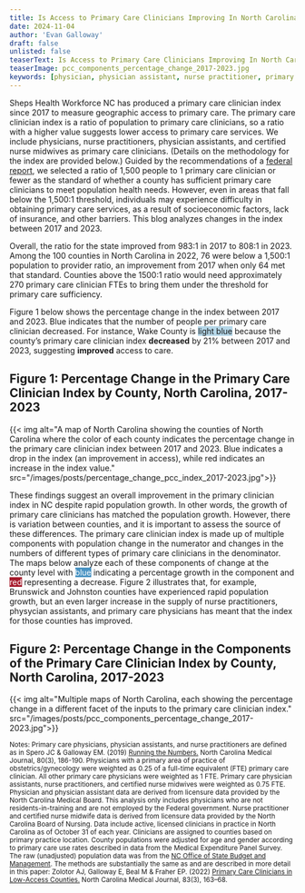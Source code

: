 ```yaml
---
title: Is Access to Primary Care Clinicians Improving In North Carolina?
date: 2024-11-04
author: 'Evan Galloway'
draft: false
unlisted: false
teaserText: Is Access to Primary Care Clinicians Improving In North Carolina?
teaserImage: pcc_components_percentage_change_2017-2023.jpg
keywords: [physician, physician assistant, nurse practitioner, primary care]
---
```

Sheps Health Workforce NC has produced a primary care clinician index since 2017 to measure geographic access to primary care. The primary care clinician index is a ratio of population to primary care clinicians, so a ratio with a higher value suggests lower access to primary care services. We include physicians, nurse practitioners, physician assistants, and certified nurse midwives as primary care clinicians. (Details on the methodology for the index are provided below.)  Guided by the recommendations of a [federal report](https://www.ruralhealthinfo.org/assets/3262-13308/nrmcfinalreport.pdf), we selected a ratio of 1,500 people to 1 primary care clinician or fewer as the standard of whether a county has sufficient primary care clinicians to meet population health needs. However, even in areas that fall below the 1,500:1 threshold, individuals may experience difficulty in obtaining primary care services, as a result of socioeconomic factors, lack of insurance, and other barriers. This blog analyzes changes in the index between 2017 and 2023.

Overall, the ratio for the state improved from 983:1 in 2017 to 808:1 in 2023. Among the 100 counties in North Carolina in 2022, 76  were below a 1,500:1 population to provider ratio, an improvement from 2017 when only 64 met that standard. Counties above the 1500:1 ratio would need approximately 270 primary care clinician FTEs to bring them under the threshold for primary care sufficiency.

Figure 1 below shows the percentage change in the index between 2017 and 2023. Blue indicates that the number of people per primary care clinician decreased. For instance, Wake County is <span class="rounded-word-box" style="background-color: rgb(181, 215, 232);">light blue</span> because the county’s primary care clinician index **decreased** by 21% between 2017 and 2023, suggesting **improved** access to care.

## Figure 1: Percentage Change in the Primary Care Clinician Index by County, North Carolina, 2017-2023

{{< img alt="A map of North Carolina showing the counties of North Carolina where the color of each county indicates the percentage change in the primary care clinician index between 2017 and 2023. Blue indicates a drop in the index (an improvement in access), while red indicates an increase in the index value."  src="/images/posts/percentage_change_pcc_index_2017-2023.jpg">}}


These findings suggest an overall improvement in the primary clinician index in NC despite rapid population growth. In other words, the growth of primary care clinicians has matched the population growth. However, there is variation between counties, and it is important to assess the source of these differences. The primary care clinician index is made up of multiple components with population change in the numerator and changes in the numbers of different types of primary care clinicians in the denominator. The maps below analyze each of these components of change at the county level with <span class="rounded-word-box" style="background-color: rgb(73, 147, 195); color: #fff">blue</span> indicating a percentage growth in the component and <span class="rounded-word-box" style="background-color: rgb(166, 28, 45); color: #fff">red</span> representing a decrease. Figure 2 illustrates that, for example, Brunswick and Johnston counties have experienced rapid population growth, but an even larger increase in the supply of nurse practitioners, physycian assistants, and primary care physicians has meant that the index for those counties has improved.

## Figure 2: Percentage Change in the Components of the Primary Care Clinician Index by County, North Carolina, 2017-2023

{{< img alt="Multiple maps of North Carolina, each showing the percentage change in a different facet of the inputs to the primary care clinician index."  src="/images/posts/pcc_components_percentage_change_2017-2023.jpg">}}

<small>Notes: Primary care physicians, physician assistants, and nurse practitioners are defined as in Spero JC & Galloway EM. (2019) [Running the Numbers.](https://ncmedicaljournal.com/article/55138) North Carolina Medical Journal, 80(3), 186-190. Physicians with a primary area of practice of obstetrics/gynecology were weighted as 0.25 of a full-time equivalent (FTE) primary care clinician. All other primary care physicians were weighted as 1 FTE. Primary care physician assistants, nurse practitioners, and certified nurse midwives were weighted as 0.75 FTE. Physician and physician assistant data are derived from licensure data provided by the North Carolina Medical Board. This analysis only includes physicians who are not residents-in-training and are not employed by the Federal government. Nurse practitioner and certified nurse midwife data is derived from licensure data provided by the North Carolina Board of Nursing. Data include active, licensed clinicians in practice in North Carolina as of October 31 of each year. Clinicians are assigned to counties based on primary practice location. County populations were adjusted for age and gender according to primary care use rates described in data from the Medical Expenditure Panel Survey. The raw (unadjusted) population data was from the [NC Office of State Budget and Management](https://www.osbm.nc.gov/demog/county-projections). The methods are substantially the same as and are described in more detail in this paper: Zolotor AJ, Galloway E, Beal M & Fraher EP. (2022) [Primary Care Clinicians in Low-Access Counties.](https://ncmedicaljournal.com/article/55438) North Carolina Medical Journal, 83(3), 163–68.</small>
